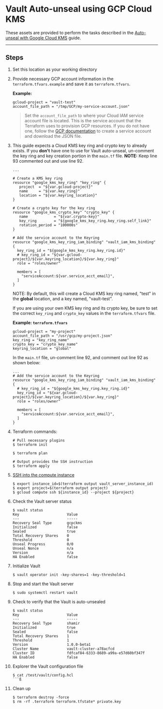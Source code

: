 # Vault Auto-unseal using GCP Cloud KMS

These assets are provided to perform the tasks described in the [Auto-unseal with Google Cloud
KMS](https://learn.hashicorp.com/vault/operations/autounseal-gcp-kms) guide.

---

## Steps

1. Set this location as your working directory

1. Provide necessary GCP account information in the `terraform.tfvars.example` and save it as `terraform.tfvars`.

    **Example:**

    ```shell
    gcloud-project = "vault-test"
    account_file_path = "/tmp/GCP/my-service-account.json"
    ```

    > Set the `account_file_path` to where your Cloud IAM service account file is located. This is the service account that the Terraform uses to provision GCP resources. If you do not have one, follow the [GCP documentation](https://cloud.google.com/docs/authentication/getting-started) to create a service account and download the JSON file.

1. This guide expects a Cloud KMS key ring and crypto key to already exists. If you **don't** have one to use for Vault auto-unseal, un-comment the key ring and key creation portion in the `main.tf` file.  **NOTE:** Keep line 93 commented out and use line 92.

    ```shell
    ...

    # Create a KMS key ring
    resource "google_kms_key_ring" "key_ring" {
       project  = "${var.gcloud-project}"
       name     = "${var.key_ring}"
       location = "${var.keyring_location}"
    }

    # Create a crypto key for the key ring
    resource "google_kms_crypto_key" "crypto_key" {
       name            = "${var.crypto-key}"
       key_ring        = "${google_kms_key_ring.key_ring.self_link}"
       rotation_period = "100000s"
    }

    # Add the service account to the Keyring
    resource "google_kms_key_ring_iam_binding" "vault_iam_kms_binding" {
      key_ring_id = "${google_kms_key_ring.key_ring.id}"
      # key_ring_id = "${var.gcloud-project}/${var.keyring_location}/${var.key_ring}"
      role = "roles/owner"

      members = [
        "serviceAccount:${var.service_acct_email}",
      ]
    }
    ```

    NOTE: By default, this will create a Cloud KMS key ring named, "test" in the **global** location, and a key named, "vault-test".

    If you are using your own KMS key ring and its crypto key, be sure to set the correct `key_ring` and `crypto_key` values in the `terraform.tfvars` file.

    **Example: `terraform.tfvars`**

    ```
    gcloud-project = "my-project"
    account_file_path = "/usr/gcp/my-project.json"
    key_ring = "key_ring_name"
    crypto_key = "crypto_key_name"
    keyring_location = "global"
    ```

    In the `main.tf` file, un-comment line 92, and comment out line 92 as shown below:

    ```shell
    ...
    # Add the service account to the Keyring
    resource "google_kms_key_ring_iam_binding" "vault_iam_kms_binding" {
      # key_ring_id = "${google_kms_key_ring.key_ring.id}"
      key_ring_id = "${var.gcloud-project}/${var.keyring_location}/${var.key_ring}"
      role = "roles/owner"

      members = [
        "serviceAccount:${var.service_acct_email}",
      ]
    }
    ```

1. Terraform commands:

    ```shell
    # Pull necessary plugins
    $ terraform init

    $ terraform plan

    # Output provides the SSH instruction
    $ terraform apply
    ```

1. [SSH into the compute instance](https://cloud.google.com/compute/docs/instances/connecting-to-instance)

    ```plaintext
    $ export instance_id=$(terraform output vault_server_instance_id)
    $ export project=$(terraform output project)
    $ gcloud compute ssh ${instance_id} --project ${project}
    ```

1. Check the Vault server status

    ```plaintext
    $ vault status
    Key                      Value
    ---                      -----
    Recovery Seal Type       gcpckms
    Initialized              false
    Sealed                   true
    Total Recovery Shares    0
    Threshold                0
    Unseal Progress          0/0
    Unseal Nonce             n/a
    Version                  n/a
    HA Enabled               false
    ```

1. Initialize Vault

    ```plaintext
    $ vault operator init -key-shares=1 -key-threshold=1
    ```

1. Stop and start the Vault server

    ```shell
    $ sudo systemctl restart vault
    ```

1. Check to verify that the Vault is auto-unsealed

    ```plaintext
    $ vault status
    Key                      Value
    ---                      -----
    Recovery Seal Type       shamir
    Initialized              true
    Sealed                   false
    Total Recovery Shares    1
    Threshold                1
    Version                  1.0.0-beta1
    Cluster Name             vault-cluster-a78acfcd
    Cluster ID               fdfcaf84-6333-8689-a99a-e57d60bf347f
    HA Enabled               false
    ```

1. Explorer the Vault configuration file

    ```plaintext
    $ cat /test/vault/config.hcl
    ```ß

1. Clean up

    ```plaintext
    $ terraform destroy -force
    $ rm -rf .terraform terraform.tfstate* private.key
    ```
